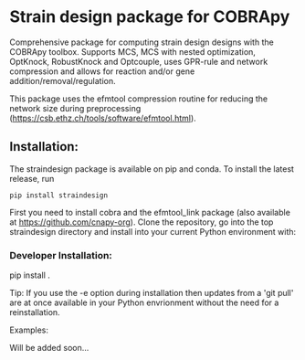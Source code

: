 # Strain design package for COBRApy
Comprehensive package for computing strain design designs with the COBRApy toolbox. Supports MCS, MCS with nested optimization, OptKnock, RobustKnock and Optcouple, uses GPR-rule and network compression and allows for reaction and/or gene addition/removal/regulation.

This package uses the efmtool compression routine for reducing the network size during preprocessing (https://csb.ethz.ch/tools/software/efmtool.html).

## Installation:

The straindesign package is available on pip and conda. To install the latest release, run

```pip install straindesign```

First you need to install cobra and the efmtool_link package (also available at https://github.com/cnapy-org).
Clone the repository, go into the top straindesign directory and install into your current Python environment with:

### Developer Installation:
pip install .

Tip: If you use the -e option during installation then updates from a 'git pull' are at once available in your Python envrionment without the need for a reinstallation.

Examples:

Will be added soon...
